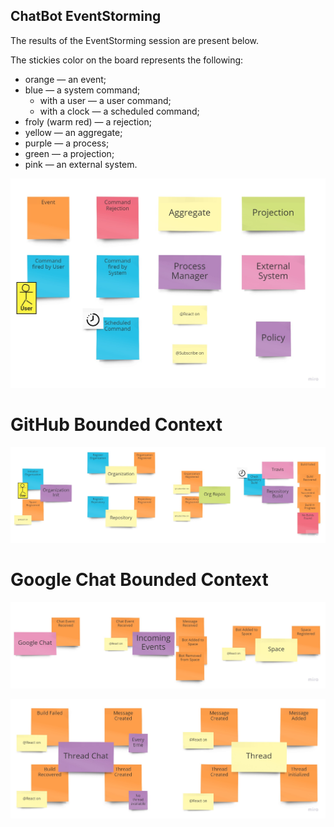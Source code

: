 ChatBot EventStorming
-------

The results of the EventStorming session are present below.

The stickies color on the board represents the following:

* orange — an event;
* blue — a system command;
    * with a user — a user command;
    * with a clock — a scheduled command;
* froly (warm red) — a rejection;
* yellow — an aggregate;
* purple — a process;
* green — a projection;
* pink — an external system.

![EventStorming legend](./legend.jpg "EventStorming legend")

# GitHub Bounded Context

![GitHub Bounded Context EventStorming](./github-bc.jpg "GitHub Bounded Context")

# Google Chat Bounded Context

![Google Chat Bounded Context EventStorming Part 1](./google-chat-bc-1.jpg "Google Chat Bounded Context Part 1")

![Google Chat Bounded Context EventStorming Part 2](./google-chat-bc-2.jpg "Google Chat Bounded Context Part 2")
